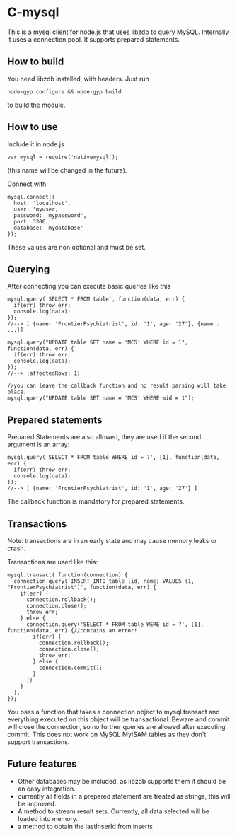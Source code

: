 C-mysql
=======
This is a mysql client for node.js that uses libzdb to query MySQL. Internally it uses a connection pool. It supports
prepared statements.

How to build
------------
You need libzdb installed, with headers. Just run

    node-gyp configure && node-gyp build

to build the module.

How to use
----------
Include it in node.js

    var mysql = require('nativemysql');

(this name will be changed in the future).

Connect with
    
    mysql.connect({
      host: 'localhost',
      user: 'myuser,
      password: 'mypassword',
      port: 3306,
      database: 'mydatabase'
    });

These values are non optional and must be set.

Querying
--------
After connecting you can execute basic queries like this

    mysql.query('SELECT * FROM table', function(data, err) {
      if(err) throw err;
      console.log(data);
    });
    //--> [ {name: 'FrontierPsychiatrist', id: '1', age: '27'}, {name : ...}]

    mysql.query("UPDATE table SET name = 'MCS' WHERE id = 1", function(data, err) {
      if(err) throw err;
      console.log(data);
    });
    //--> {affectedRows: 1}

    //you can leave the callback function and no result parsing will take place.
    mysql.query("UPDATE table SET name = 'MCS' WHERE mid = 1");

Prepared statements
-------------------
Prepared Statements are also allowed, they are used if the second argument is an array:
    
    mysql.query('SELECT * FROM table WHERE id = ?', [1], function(data, err) {
      if(err) throw err;
      console.log(data);
    });
    //--> [ {name: 'FrontierPsychiatrist', id: '1', age: '27'} ]

The callback function is mandatory for prepared statements.

Transactions
------------
Note: transactions are in an early state and may cause memory leaks or crash.

Transactions are used like this:

    mysql.transact( function(connection) {
      connection.query('INSERT INTO table (id, name) VALUES (1, "FrontierPsychiatrist")', function(data, err) {
        if(err) {
          connection.rollback();
          connection.close();
          throw err;
        } else {
          connection.query('SELECT * FROM table WERE id = ?', [1], function(data, err) {//contains an error!
            if(err) {
              connection.rollback();
              connection.close();
              throw err;
            } else {
              connection.commit();
            }
          })
        }
      );
    });

You pass a function that takes a connection object to mysql.transact and everything executed on this object will be transactional. Beware and commit will close the connection, so no further queries are allowed after executing commit. This does not work on MySQL MyISAM tables as they don't support transactions.

Future features
---------------
* Other databases may be included, as libzdb supports them it should be an easy integration.
* currently all fields in a prepared statement are treated as strings, this will be improved.
* A method to stream result sets. Currently, all data selected will be loaded into memory.
* a method to obtain the lastInserId from inserts